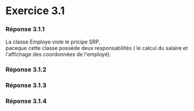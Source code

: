 # Exercice 3.1 #



### Réponse 3.1.1 ###

 La classe Employe viole le pricipe SRP,  
 paceque cette classe possède deux responsabilités ( le calcul du salaire et l'affichage des coordonnées de l'employé).


### Réponse 3.1.2 ###



### Réponse 3.1.3 ###



### Réponse 3.1.4 ###


